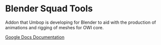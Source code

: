 # Blender Squad Tools
Addon that Umbop is developing for Blender to aid with the production of animations and rigging of meshes for OWI core.

[Google Docs Documentation](https://bit.ly/3uWu5DV)
